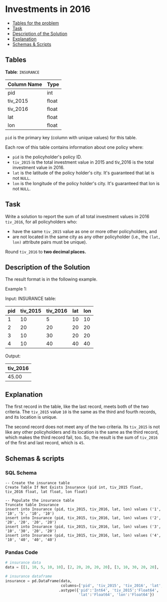 # Investments in 2016

- [Tables for the problem](#tables)
- [Task](#task)
- [Description of the Solution](#description-of-the-solution)
- [Explanation](#explanation)
- [Schemas & Scripts](#schemas--scripts)

## Tables 

**Table**: `INSURANCE`

| Column Name | Type  |
|-------------|-------|
| pid         | int   |
| tiv_2015    | float |
| tiv_2016    | float |
| lat         | float |
| lon         | float |

`pid` is the primary key (column with unique values) for this table.

Each row of this table contains information about one policy where:
- `pid` is the policyholder's policy ID.
- `tiv_2015` is the total investment value in 2015 and tiv_2016 is the total investment value in 2016.
- `lat` is the latitude of the policy holder's city. It's guaranteed that lat is not `NULL`.
- `lon` is the longitude of the policy holder's city. It's guaranteed that lon is not `NULL`.

## Task

Write a solution to report the sum of all total investment values in 2016 `tiv_2016`, for all policyholders who:
- have the same `tiv_2015` value as one or more other policyholders, and
- are not located in the same city as any other policyholder (i.e., the `(lat, lon)` attribute pairs must be unique).

Round `tiv_2016` to **two decimal places.**

## Description of the Solution ##

The result format is in the following example.

Example 1:

Input: 
INSURANCE table:

| pid | tiv_2015 | tiv_2016 | lat | lon |
|-----|----------|----------|-----|-----|
| 1   | 10       | 5        | 10  | 10  |
| 2   | 20       | 20       | 20  | 20  |
| 3   | 10       | 30       | 20  | 20  |
| 4   | 10       | 40       | 40  | 40  |

Output: 

| tiv_2016 |
|----------|
| 45.00    |

## Explanation ##

The first record in the table, like the last record, meets both of the two criteria. The `tiv_2015` value `10` is the 
same as the third and fourth records, and its location is unique.

The second record does not meet any of the two criteria. Its `tiv_2015` is not like any other policyholders 
and its location is the same as the third record, which makes the third record fail, too. So, the result is the 
sum of `tiv_2016` of the first and last record, which is `45`.

## Schemas & scripts

### SQL Schema

```genericsql
-- Create the insurance table
Create Table If Not Exists Insurance (pid int, tiv_2015 float, tiv_2016 float, lat float, lon float)
    
-- Populate the insurance table
Truncate table Insurance
insert into Insurance (pid, tiv_2015, tiv_2016, lat, lon) values ('1', '10', '5', '10', '10')
insert into Insurance (pid, tiv_2015, tiv_2016, lat, lon) values ('2', '20', '20', '20', '20')
insert into Insurance (pid, tiv_2015, tiv_2016, lat, lon) values ('3', '10', '30', '20', '20')
insert into Insurance (pid, tiv_2015, tiv_2016, lat, lon) values ('4', '10', '40', '40', '40')
```

### Pandas Code

```python
# insurance data
data = [[1, 10, 5, 10, 10], [2, 20, 20, 20, 20], [3, 10, 30, 20, 20], [4, 10, 40, 40, 40]]

# insurance dataframe
insurance = pd.DataFrame(data, 
                         columns=['pid', 'tiv_2015', 'tiv_2016', 'lat', 'lon']) \
                        .astype({'pid':'Int64', 'tiv_2015':'Float64', 'tiv_2016':'Float64', 
                                 'lat':'Float64', 'lon':'Float64'})
```